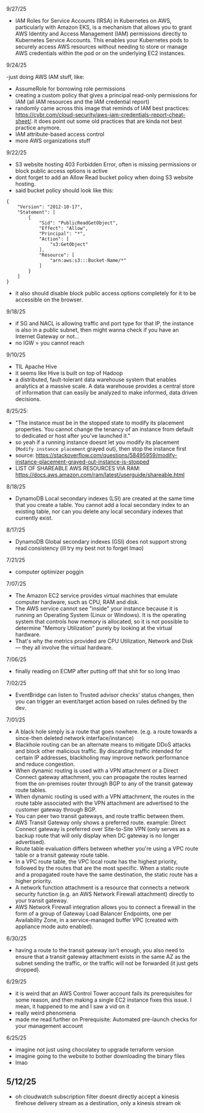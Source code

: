 9/27/25
- IAM Roles for Service Accounts (IRSA) in Kubernetes on AWS, particularly with Amazon EKS, is a mechanism that allows you to grant AWS Identity and Access Management (IAM) permissions directly to Kubernetes Service Accounts. This enables your Kubernetes pods to securely access AWS resources without needing to store or manage AWS credentials within the pod or on the underlying EC2 instances.

9/24/25

-just doing AWS IAM stuff, like:
- AssumeRole for borrowing role permissions
- creating a custom policy that gives a principal read-only permissions for IAM (all IAM resources and the IAM credential report)
- randomly came across this image that reminds of IAM best practices: https://cybr.com/cloud-security/aws-iam-credentials-report-cheat-sheet/. it does point out some old practices that are kinda not best practice anymore.
- IAM attribute-based access control
- more AWS organizations stuff

9/22/25
- S3 website hosting 403 Forbidden Error, often is missing permissions or block public access options is active
- dont forget to add an Allow Read bucket policy when doing S3 website hosting. 
- said bucket policy should look like this:

```
{
    "Version": "2012-10-17",
    "Statement": [
        {
            "Sid": "PublicReadGetObject",
            "Effect": "Allow",
            "Principal": "*",
            "Action": [
                "s3:GetObject"
            ],
            "Resource": [
                "arn:aws:s3:::Bucket-Name/*"
            ]
        }
    ]
}
```

- it also should disable block public access options completely for it to be accessible on the browser.


9/18/25
- if SG and NACL is allowing traffic and port type for that IP, the instance is also in a public subnet, then might wanna check if you have an Internet Gateway or not...
- no IGW = you cannot reach 

9/10/25
- TIL Apache Hive 
- it seems like Hive is built on top of Hadoop
- a distributed, fault-tolerant data warehouse system that enables analytics at a massive scale. A data warehouse provides a central store of information that can easily be analyzed to make informed, data driven decisions. 

8/25/25:
- "The instance must be in the stopped state to modify its placement properties. You cannot change the tenancy of an instance from default to dedicated or host after you've launched it."
- so yeah if a running instance doesnt let you modify its placement (`Modify instance placement` grayed out), then stop the instance first
- source: https://stackoverflow.com/questions/58495959/modify-instance-placement-grayed-out-instance-is-stopped
- LIST OF SHAREABLE AWS RESOURCES VIA RAM: https://docs.aws.amazon.com/ram/latest/userguide/shareable.html

8/18/25
- DynamoDB Local secondary indexes (LSI) are created at the same time that you create a table. You cannot add a local secondary index to an existing table, nor can you delete any local secondary indexes that currently exist.

8/17/25
- DynamoDB Global secondary indexes (GSI) does not support strong read consistency 
(ill try my best not to forget lmao)

7/21/25
- computer optimizer poggin

7/07/25
- The Amazon EC2 service provides virtual machines that emulate computer hardware, such as CPU, RAM and disk.
- The AWS service cannot see "inside" your instance because it is running an Operating System (Linux or Windows). It is the operating system that controls how memory is allocated, so it is not possible to determine "Memory Utilization" purely by looking at the virtual hardware.
- That's why the metrics provided are CPU Utilization, Network and Disk — they all involve the virtual hardware.

7/06/25
- finally reading on ECMP after putting off that shit for so long lmao
  
7/02/25
- EventBridge can listen to Trusted advisor checks' status changes, then you can trigger an event/target action based on rules defined by the dev.

7/01/25
- A black hole simply is a route that goes nowhere. (e.g. a route towards a since-then deleted network interface/instance)
- Blackhole routing can be an alternate means to mitigate DDoS attacks and block other malicious traffic. By discarding traffic intended for certain IP addresses, blackholing may improve network performance and reduce congestion.
- When dynamic routing is used with a VPN attachment or a Direct Connect gateway attachment, you can propagate the routes learned from the on-premises router through BGP to any of the transit gateway route tables.
- When dynamic routing is used with a VPN attachment, the routes in the route table associated with the VPN attachment are advertised to the customer gateway through BGP.
- You can peer two transit gateways, and route traffic between them.
- AWS Transit Gateway only shows a preferred route. example: Direct Connect gateway is preferred over Site-to-Site VPN (only serves as a backup route that will only display when DC gateway is no longer advertised). 
- Route table evaluation differs between whether you're using a VPC route table or a transit gateway route table.
- In a VPC route table, the VPC local route has the highest priority, followed by the routes that are the most specific. When a static route and a propagated route have the same destination, the static route has a higher priority.
- A network function attachment is a resource that connects a network security function (e.g. an AWS Network Firewall attachment) directly to your transit gateway. 
- AWS Network Firewall integration allows you to connect a firewall in the form of a group of Gateway Load Balancer Endpoints, one per Availability Zone, in a service-managed buffer VPC (created with appliance mode auto enabled). 

6/30/25
- having a route to the transit gateway isn't enough, you also need to ensure that a transit gateway attachment exists in the same AZ as the subnet sending the traffic, or the traffic will not be forwarded (it just gets dropped).

6/29/25
- it is weird that an AWS Control Tower account fails its prerequisites for some reason, and then making a single EC2 instance fixes this issue. I mean, it happened to me and I saw a vid on it
- really weird phenomena
- made me read further on Prerequisite: Automated pre-launch checks for your management account

6/25/25
- imagine not just using chocolatey to upgrade terraform version
- imagine going to the website to bother downloading the binary files
- lmao 


5/12/25
- 
- oh cloudwatch subscription filter doesnt directly accept a kinesis firehose delivery stream as a destination, only a kinesis stream ok
